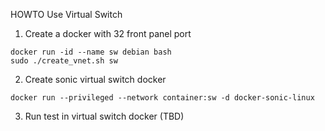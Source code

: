 HOWTO Use Virtual Switch


1. Create a docker with 32 front panel port

```
docker run -id --name sw debian bash
sudo ./create_vnet.sh sw
```

2. Create sonic virtual switch docker

```
docker run --privileged --network container:sw -d docker-sonic-linux
```

3. Run test in virtual switch docker (TBD)
